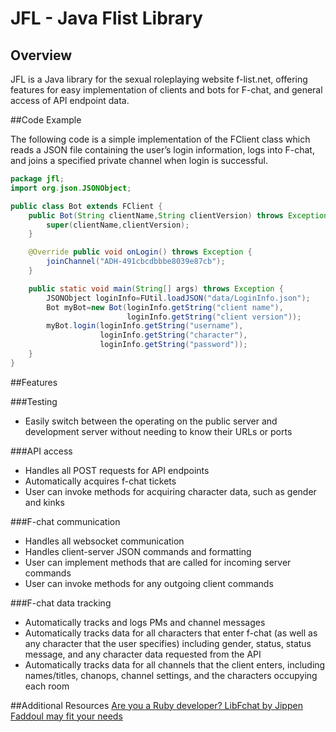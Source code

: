 # JFL - Java Flist Library

## Overview

JFL is a Java library for the sexual roleplaying website f-list.net, offering features for easy implementation of clients and bots for F-chat, and general access of API endpoint data.

##Code Example

The following code is a simple implementation of the FClient class which reads a JSON file containing the user’s login information, logs into F-chat, and joins a specified private channel when login is successful.

```java
package jfl;
import org.json.JSONObject;

public class Bot extends FClient {
    public Bot(String clientName,String clientVersion) throws Exception {
        super(clientName,clientVersion);
    }

    @Override public void onLogin() throws Exception {
        joinChannel("ADH-491cbcdbbbe8039e87cb");
    }

    public static void main(String[] args) throws Exception {
        JSONObject loginInfo=FUtil.loadJSON("data/LoginInfo.json");  
        Bot myBot=new Bot(loginInfo.getString("client name"),
                          loginInfo.getString("client version"));
        myBot.login(loginInfo.getString("username"),
                    loginInfo.getString("character"),
                    loginInfo.getString("password"));
    }
}
```

##Features 

###Testing 
* Easily switch between the operating on the public server and development server without needing to know their URLs or ports

###API access
* Handles all POST requests for API endpoints
 * Automatically acquires f-chat tickets
 * User can invoke methods for acquiring character data, such as gender and kinks

###F-chat communication
* Handles all websocket communication 
* Handles client-server JSON commands and formatting 
 * User can implement methods that are called for incoming server commands
 * User can invoke methods for any outgoing client commands


###F-chat data tracking
* Automatically tracks and logs PMs and channel messages
* Automatically tracks data for all characters that enter f-chat (as well as any character that the user specifies) including gender, status, status message, and any character data requested from the API
* Automatically tracks data for all channels that the client enters, including names/titles, chanops, channel settings, and the characters occupying each room


##Additional Resources
[Are you a Ruby developer? LibFchat by Jippen Faddoul may fit your needs](https://github.com/rgooler/libfchat-ruby)